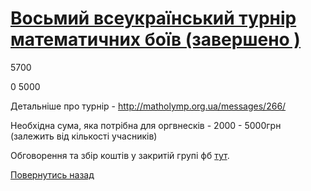 # [Восьмий всеукраїнський турнір математичних боїв (завершено )](/info/for-grads/восьмий-всеукраїнський-турнір-математичних-боїв/)

5700

0
5000

Детальніше про турнір - http://matholymp.org.ua/messages/266/

Необхідна сума, яка потрібна для оргвнесків - 2000 - 5000грн (залежить від кількості учасників)

Обговорення та збір коштів у закритій групі фб [тут](https://www.facebook.com/groups/426478430768968/permalink/718293588254116/).

<!-- <form action="/%D0%B4%D0%BB%D1%8F-%D0%B2%D0%B8%D0%BF%D1%83%D1%81%D0%BA%D0%BD%D0%B8%D0%BA%D1%96%D0%B2/%D0%B2%D0%BE%D1%81%D1%8C%D0%BC%D0%B8%D0%B9-%D0%B2%D1%81%D0%B5%D1%83%D0%BA%D1%80%D0%B0%D1%97%D0%BD%D1%81%D1%8C%D0%BA%D0%B8%D0%B9-%D1%82%D1%83%D1%80%D0%BD%D1%96%D1%80-%D0%BC%D0%B0%D1%82%D0%B5%D0%BC%D0%B0%D1%82%D0%B8%D1%87%D0%BD%D0%B8%D1%85-%D0%B1%D0%BE%D1%97%D0%B2" class="donateform" enctype="multipart/form-data" method="post"><input id="Email" name="Email" placeholder="email@domain.com" type="email" value="" /><input id="Name" name="Name" placeholder="Вася Пупкін" type="text" value="" /><input type="number" id="Amount" name="Amount" placeholder="100 UAH" />
<input type="hidden" id="ProjectId" name="ProjectId" value="1299" />
<input type="hidden" id="Subscribe" name="Subscribe" value="fasle" />
<input type="submit" value="Зробити внесок" />
<input name='ufprt' type='hidden' value='EDFE73B7D00BF1D46E0489B3943DD2B97F4A2B1D1CE60F8F2856496900EBE223AE90EE2A2E7ABC51AB5D5A8AA351B7812CD0F82D16A3F0B812E5E7D930C9AA79615013EA5798E38BC9E175E91265EA72647D2506C074599DFF0C22F15DCFA036498F33FF7F5E844BCB44275C18BE9682C5F9C583E1D9DBE56F614E6AA59705F649F95EEB8483785D76909A478E9CDB00' /></form> -->

[Повернутись назад](/info/for-grads/)
